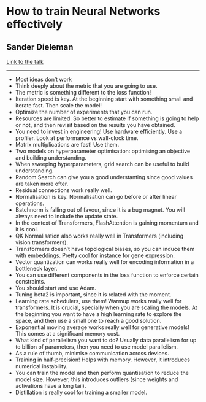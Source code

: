 # How to train Neural Networks effectively
## Sander Dieleman

[Link to the talk](https://www.youtube.com/watch?v=wO4quYlQUyE)

---

- Most ideas don’t work
- Think deeply about the metric that you are going to use.
- The metric is something different to the loss function!
- Iteration speed is key. At the beginning start with something small and iterate fast. Then scale the model!
- Optimize the number of experiments that you can run.
- Resources are limited. So better to estimate if something is going to help or not, and then revisit based on the results you have obtained.
- You need to invest in engineering! Use hardware efficiently. Use a profiler. Look at performance vs wall-clock time.
- Matrix multiplications are fast! Use them.
- Two models on hyperparameter optimisation: optimising an objective and building understanding.
- When sweeping hyperparameters, grid search can be useful to build understanding.
- Random Search can give you a good understanting since good values are taken more ofter.
- Residual connections work really well.
- Normalisation is key. Normalisation can go before or after linear operations.
- Batchnorm is falling out of favour, since it is a bug magnet. You will always need to include the update state.
- In the context of Transformers, FlashAttention is gaining momentum and it is cool.
- QK Normalisation also works really well in Transformers (including vision transformers).
- Transformers doesn’t have topological biases, so you can induce them with embeddings. Pretty cool for instance for gene expression.
- Vector quantization can works really well for encoding information in a bottleneck layer.
- You can use different components in the loss function to enforce certain constraints.
- You should start and use Adam.
- Tuning beta2 is important, since it is related with the moment.
- Learning rate schedulers, use them! Warmup works really well for transformers. It is crucial, specially when you are scaling the models. At the beginning you want to have a high learning rate to explore the space, and then use a small one to reach a good solution.
- Exponential moving average works really well for generative models! This comes at a significant memory cost.
- What kind of parallelism you want to do? Usually data parallelism for up to billion of parameters, then you need to use model parallelism.
- As a rule of thumb, minimise communication across devices.
- Training in half-precision! Helps with memory. However, it introduces numerical instability.
- You can train the model and then perform quantisation to reduce the model size. However, this introduces outliers (since weights and activations have a long tail).
- Distillation is really cool for training a smaller model.

